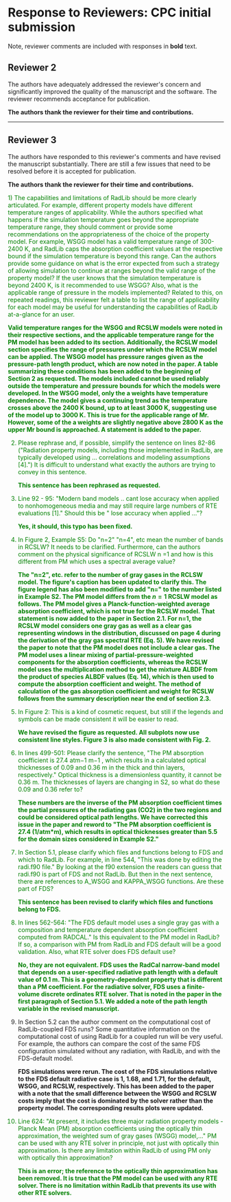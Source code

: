 # Response to Reviewers: CPC initial submission

Note, reviewer comments are included with responses in **bold** text.

## Reviewer 2

The authors have adequately addressed the reviewer's concern and significantly improved the quality of the manuscript
and the software. The reviewer recommends acceptance for publication.

**The authors thank the reviewer for their time and contributions.**

-------------------------------------

## Reviewer 3

The authors have responded to this reviewer's comments and have revised the manuscript substantially. There are still a
few issues that need to be resolved before it is accepted for publication.

**The authors thank the reviewer for their time and contributions.**

<font color='green'>
1) The capabilities and limitations of RadLib should be more clearly articulated. For example, different property models
   have different temperature ranges of applicability. While the authors specified what happens if the simulation
   temperature goes beyond the appropriate temperature range, they should comment or provide some recommendations on the
   appropriateness of the choice of the property model. For example, WSGG model has a valid temperature range of
   300-2400 K, and RadLib caps the absorption coefficient values at the respective bound if the simulation temperature
   is beyond this range. Can the authors provide some guidance on what is the error expected from such a strategy of
   allowing simulation to continue at ranges beyond the valid range of the property model? If the user knows that the
   simulation temperature is beyond 2400 K, is it recommended to use WSGG? Also, what is the applicable range of
   pressure in the models implemented? Related to this, on repeated readings, this reviewer felt a table to list the
   range of applicability for each model may be useful for understanding the capabilities of RadLib at-a-glance for an
   user.


   **Valid temperature ranges for the WSGG and RCSLW models were noted in their respective sections, and the applicable
   temperature range for the PM model has been added to its section. Additionally, the RCSLW model section specifies the
   range of pressures under which the RCSLW model can be applied. The WSGG model has pressure ranges given as the pressure-path length product, which are now    noted in the paper. A table summarizing these conditions has been added to the beginning of Section 2 as requested. 
   The models included cannot be used reliably outside the temperature and pressure bounds for which the models were developed. In the WSGG model, only the a weights have temperature dependence. The model gives a continuing trend as the temperature crosses above the 2400 K bound, up to at least 3000 K, suggesting use of the model up to 3000 K. This is true for the applicable range of Mr. However, some of the a weights are slightly negative above 2800 K as the upper Mr bound is approached. A statement is added to the paper.**


2) Please rephrase and, if possible, simplify the sentence on lines 82-86 ("Radiation property models, including those
   implemented in RadLib, are typically developed using ... correlations and modeling assumptions [4].") It is difficult
   to understand what exactly the authors are trying to convey in this sentence.

   **This sentence has been rephrased as requested.**


3) Line 92 - 95: "Modern band models .. cant lose accuracy when applied to nonhomogeneous media and may still require
   large numbers of RTE evaluations [1]." Should this be "<can> lose accuracy when applied …"?

   **Yes, it should, this typo has been fixed.**

4) In Figure 2, Example S5: Do "n=2" "n=4", etc mean the number of bands in RCSLW? It needs to be clarified.
   Furthermore, can the authors comment on the physical significance of RCSLW n =1 and how is this different from PM
   which uses a spectral average value?

   **The "n=2", etc. refer to the number of gray gases in the RCLSW model. The figure's caption has been updated to clarify this. The figure legend has also been modified to add "n=" to the number listed in Example S2.
The PM model differs from the $n=1$ RCSLW model as follows. The PM model gives a Planck-function-weighted average absorption coefficient, which is not true for the RCSLW model. That statement is now added to the paper in Section 2.1. For n=1, the RCSLW model considers one gray gas as well as a clear gas representing windows in the distribution, discussed on page 4 during the derivation of the gray gas spectral RTE (Eq. 5). 
We have revised the paper to note that the PM model does not include a clear gas. 
The PM model uses a linear mixing of partial-pressure-weighted components for the absorption coefficients, whereas the RCSLW model uses the multiplication method to get the mixture ALBDF from the product of species ALBDF values (Eq. 14), which is then used to compute the absorption coefficient and weight. The method of calculation of the gas absorption coefficient and weight for RCSLW follows from the summary description near the end of section 2.3.**
</font>

<font color='green'>

5) In Figure 2: This is a kind of cosmetic request, but still if the legends and symbols can be made consistent it will
   be easier to read.

   **We have revised the figure as requested. All subplots now use consistent line styles. Figure 3 is also made consistent with Fig. 2.**

6) In lines 499-501: Please clarify the sentence, "The PM absorption coefficient is 27.4 atm−1 m−1 , which results in a
   calculated optical thicknesses of 0.09 and 0.36 m in the thick and thin layers, respectively." Optical thickness is a
   dimensionless quantity, it cannot be 0.36 m. The thicknesses of layers are changing in S2, so what do these 0.09 and
   0.36 refer to?

    **These numbers are the inverse of the PM absorption coefficient times the partial pressures of the radiating gas (CO2) in the two regions and could be considered optical path lengths. We have corrected this issue in the paper and reword to "The PM absorption coefficient is 27.4 (1/atm*m), which results in optical thicknesses greater than 5.5
for the domain sizes considered in Example S2."**
</font>

<font color='green'>

7) In Section 5.1, please clarify which files and functions belong to FDS and which to RadLib. For example, in line
   544, "This was done by editing the radi.f90 file." By looking at the f90 extension the readers can guess that
   radi.f90 is part of FDS and not RadLib. But then in the next sentence, there are references to A_WSGG and KAPPA_WSGG
   functions. Are these part of FDS?

   **This sentence has been revised to clarify which files and functions belong to FDS.**

8) In lines 562-564: "The FDS default model uses a single gray gas with a composition and temperature dependent
   absorption coefficient computed from RADCAL." Is this equivalent to the PM model in RadLib? If so, a comparison with
   PM from RadLib and FDS default will be a good validation. Also, what RTE solver does FDS default use?

   **No, they are not equivalent. FDS uses the RadCal narrow-band model that depends on a user-specified radiative path length with a default value of 0.1 m. This is a geometry-dependent property that is different than a PM coefficient. For the radiative solver, FDS uses a finite-volume discrete ordinates RTE solver. That is noted in the paper in the first paragraph of Section 5.1. We added a note of the path length variable in the revised manuscript.**
</font>

9) In Section 5.2 can the author comment on the computational cost of RadLib-coupled FDS runs? Some quantitative
   information on the computational cost of using RadLib for a coupled run will be very useful. For example, the authors
   can compare the cost of the same FDS configuration simulated without any radiation, with RadLib, and with the
   FDS-default model.

   **FDS simulations were rerun. The cost of the FDS simulations relative to the FDS default radiative case is 1, 1.68, and 1.71, for the default, WSGG, and RCSLW, respectively. This has been added to the paper with a note that the small difference between the WSGG and RCSLW costs imply that the cost is dominated by the solver rather than the property model. The corresponding results plots were updated.**

<font color='green'>

10) Line 624: "At present, it includes three major radiation property models - Planck Mean (PM) absorption coefficients
    using the optically thin approximation, the weighted sum of gray gases (WSGG) model,..." PM can be used with any RTE
    solver in principle, not just with optically thin approximation. Is there any limitation within RadLib of using PM
    only with optically thin approximation?

    **This is an error; the reference to the optically thin approximation has been removed. It is true that the PM model can 
be used with any RTE solver. There is no limitation within RadLib that prevents its use with other RTE solvers.**
</font>
